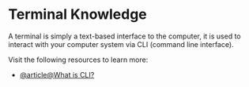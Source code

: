 # Terminal Knowledge

A terminal is simply a text-based interface to the computer, it is used to interact with your computer system via CLI (command line interface).

Visit the following resources to learn more:

- [@article@What is CLI?](https://en.wikipedia.org/wiki/Command-line_interface)